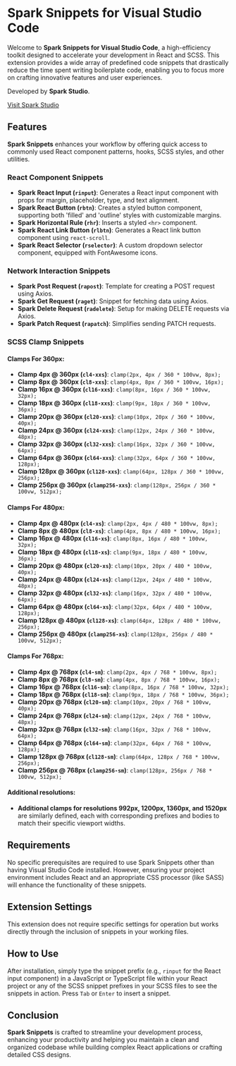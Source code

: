 # Spark Snippets for Visual Studio Code

Welcome to **Spark Snippets for Visual Studio Code**, a high-efficiency toolkit designed to accelerate your development in React and SCSS. This extension provides a wide array of predefined code snippets that drastically reduce the time spent writing boilerplate code, enabling you to focus more on crafting innovative features and user experiences.

Developed by **Spark Studio**.

[Visit Spark Studio](https://sparkstudio.kz)

## Features

**Spark Snippets** enhances your workflow by offering quick access to commonly used React component patterns, hooks, SCSS styles, and other utilities.

### React Component Snippets

- **Spark React Input (`rinput`)**: Generates a React input component with props for margin, placeholder, type, and text alignment.
- **Spark React Button (`rbtn`)**: Creates a styled button component, supporting both 'filled' and 'outline' styles with customizable margins.
- **Spark Horizontal Rule (`rhr`)**: Inserts a styled `<hr>` component.
- **Spark React Link Button (`rlbtn`)**: Generates a React link button component using `react-scroll`.
- **Spark React Selector (`rselector`)**: A custom dropdown selector component, equipped with FontAwesome icons.

### Network Interaction Snippets

- **Spark Post Request (`rapost`)**: Template for creating a POST request using Axios.
- **Spark Get Request (`raget`)**: Snippet for fetching data using Axios.
- **Spark Delete Request (`radelete`)**: Setup for making DELETE requests via Axios.
- **Spark Patch Request (`rapatch`)**: Simplifies sending PATCH requests.

### SCSS Clamp Snippets

#### Clamps For 360px:

- **Clamp 4px @ 360px (`cl4-xxs`)**: `clamp(2px, 4px / 360 * 100vw, 8px);`
- **Clamp 8px @ 360px (`cl8-xxs`)**: `clamp(4px, 8px / 360 * 100vw, 16px);`
- **Clamp 16px @ 360px (`cl16-xxs`)**: `clamp(8px, 16px / 360 * 100vw, 32px);`
- **Clamp 18px @ 360px (`cl18-xxs`)**: `clamp(9px, 18px / 360 * 100vw, 36px);`
- **Clamp 20px @ 360px (`cl20-xxs`)**: `clamp(10px, 20px / 360 * 100vw, 40px);`
- **Clamp 24px @ 360px (`cl24-xxs`)**: `clamp(12px, 24px / 360 * 100vw, 48px);`
- **Clamp 32px @ 360px (`cl32-xxs`)**: `clamp(16px, 32px / 360 * 100vw, 64px);`
- **Clamp 64px @ 360px (`cl64-xxs`)**: `clamp(32px, 64px / 360 * 100vw, 128px);`
- **Clamp 128px @ 360px (`cl128-xxs`)**: `clamp(64px, 128px / 360 * 100vw, 256px);`
- **Clamp 256px @ 360px (`clamp256-xxs`)**: `clamp(128px, 256px / 360 * 100vw, 512px);`

#### Clamps For 480px:

- **Clamp 4px @ 480px (`cl4-xs`)**: `clamp(2px, 4px / 480 * 100vw, 8px);`
- **Clamp 8px @ 480px (`cl8-xs`)**: `clamp(4px, 8px / 480 * 100vw, 16px);`
- **Clamp 16px @ 480px (`cl16-xs`)**: `clamp(8px, 16px / 480 * 100vw, 32px);`
- **Clamp 18px @ 480px (`cl18-xs`)**: `clamp(9px, 18px / 480 * 100vw, 36px);`
- **Clamp 20px @ 480px (`cl20-xs`)**: `clamp(10px, 20px / 480 * 100vw, 40px);`
- **Clamp 24px @ 480px (`cl24-xs`)**: `clamp(12px, 24px / 480 * 100vw, 48px);`
- **Clamp 32px @ 480px (`cl32-xs`)**: `clamp(16px, 32px / 480 * 100vw, 64px);`
- **Clamp 64px @ 480px (`cl64-xs`)**: `clamp(32px, 64px / 480 * 100vw, 128px);`
- **Clamp 128px @ 480px (`cl128-xs`)**: `clamp(64px, 128px / 480 * 100vw, 256px);`
- **Clamp 256px @ 480px (`clamp256-xs`)**: `clamp(128px, 256px / 480 * 100vw, 512px);`

#### Clamps For 768px:

- **Clamp 4px @ 768px (`cl4-sm`)**: `clamp(2px, 4px / 768 * 100vw, 8px);`
- **Clamp 8px @ 768px (`cl8-sm`)**: `clamp(4px, 8px / 768 * 100vw, 16px);`
- **Clamp 16px @ 768px (`cl16-sm`)**: `clamp(8px, 16px / 768 * 100vw, 32px);`
- **Clamp 18px @ 768px (`cl18-sm`)**: `clamp(9px, 18px / 768 * 100vw, 36px);`
- **Clamp 20px @ 768px (`cl20-sm`)**: `clamp(10px, 20px / 768 * 100vw, 40px);`
- **Clamp 24px @ 768px (`cl24-sm`)**: `clamp(12px, 24px / 768 * 100vw, 48px);`
- **Clamp 32px @ 768px (`cl32-sm`)**: `clamp(16px, 32px / 768 * 100vw, 64px);`
- **Clamp 64px @ 768px (`cl64-sm`)**: `clamp(32px, 64px / 768 * 100vw, 128px);`
- **Clamp 128px @ 768px (`cl128-sm`)**: `clamp(64px, 128px / 768 * 100vw, 256px);`
- **Clamp 256px @ 768px (`clamp256-sm`)**: `clamp(128px, 256px / 768 * 100vw, 512px);`

#### Additional resolutions:

- **Additional clamps for resolutions 992px, 1200px, 1360px, and 1520px** are similarly defined, each with corresponding prefixes and bodies to match their specific viewport widths.

## Requirements

No specific prerequisites are required to use Spark Snippets other than having Visual Studio Code installed. However, ensuring your project environment includes React and an appropriate CSS processor (like SASS) will enhance the functionality of these snippets.

## Extension Settings

This extension does not require specific settings for operation but works directly through the inclusion of snippets in your working files.

## How to Use

After installation, simply type the snippet prefix (e.g., `rinput` for the React input component) in a JavaScript or TypeScript file within your React project or any of the SCSS snippet prefixes in your SCSS files to see the snippets in action. Press `Tab` or `Enter` to insert a snippet.

## Conclusion

**Spark Snippets** is crafted to streamline your development process, enhancing your productivity and helping you maintain a clean and organized codebase while building complex React applications or crafting detailed CSS designs.
